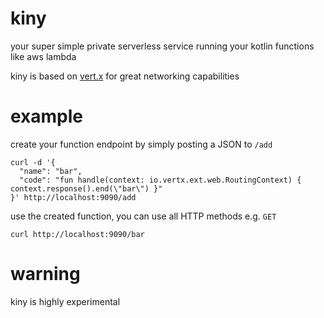 # kiny

your super simple private serverless service running your kotlin functions like aws lambda

kiny is based on [vert.x](https://github.com/vert-x3) for great networking capabilities

# example

create your function endpoint by simply posting a JSON to ```/add```
```
curl -d '{
  "name": "bar",
  "code": "fun handle(context: io.vertx.ext.web.RoutingContext) { context.response().end(\"bar\") }"
}' http://localhost:9090/add
```

use the created function, you can use all HTTP methods e.g. ```GET```
```
curl http://localhost:9090/bar
```

# warning

kiny is highly experimental